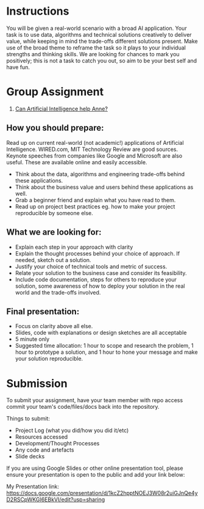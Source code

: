 # Instructions

You will be given a real-world scenario with a broad AI application.  Your task is to use data, algorithms and technical solutions creatively to deliver value, while keeping in mind the trade-offs different solutions present. Make use of the broad theme to reframe the task so it plays to your individual strengths and thinking skills. We are looking for chances to mark you positively; this is not a task to catch you out, so aim to be your best self and have fun. 

# Group Assignment

1. [Can Artificial Intelligence help Anne?](Scenario.md)

## How you should prepare: 

Read up on current real-world (not academic!) applications of Artificial Intelligence. WIRED.com, MIT Technology Review are good sources. Keynote speeches from companies like Google and Microsoft are also useful. These are available online and easily accessible. 

* Think about the data, algorithms and engineering trade-offs behind these applications.
* Think about the business value and users behind these applications as well. 
* Grab a beginner friend and explain what you have read to them. 
* Read up on project best practices eg. how to make your project reproducible by someone else. 

## What we are looking for: 

* Explain each step in your approach with clarity 
* Explain the thought processes behind your choice of approach. If needed, sketch out a solution. 
* Justify your choice of technical tools and metric of success. 
* Relate your solution to the business case and consider its feasibility.
* Include code documentation, steps for others to reproduce your solution, some awareness of how to deploy your solution in the real world and the trade-offs involved.

## Final presentation: 

* Focus on clarity above all else. 
* Slides, code with explanations or design sketches are all acceptable
* 5 minute only
* Suggested time allocation: 1 hour to scope and research the problem, 1 hour to prototype a solution, and 1 hour to hone your message and make your solution reproducible.

# Submission

To submit your assignment, have your team member with repo access commit your team's code/files/docs back into the repository. 

Things to submit:

* Project Log (what you did/how you did it/etc)
* Resources accessed
* Development/Thought Processes
* Any code and artefacts
* Slide decks

If you are using Google Slides or other online presentation tool, please ensure your presentation is open to the public and add your link below:

My Presentation link: https://docs.google.com/presentation/d/1kcZ2hpptNOEJ3W08r2uiGJnQe4yD2RSCpWKGI6EBkVI/edit?usp=sharing
